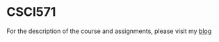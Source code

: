 # CSCI571
For the description of the course and assignments, please visit my [blog](http://www.yunzelee.com/csci-571-web-technology/ "yunzelee's blog")
